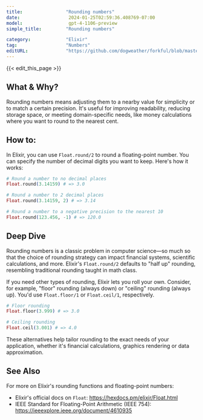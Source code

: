 ```yaml
---
title:                "Rounding numbers"
date:                  2024-01-25T02:59:36.408769-07:00
model:                 gpt-4-1106-preview
simple_title:         "Rounding numbers"

category:             "Elixir"
tag:                  "Numbers"
editURL:              "https://github.com/dogweather/forkful/blob/master/content/en/elixir/rounding-numbers.md"
---
```


{{< edit_this_page >}}

## What & Why?
Rounding numbers means adjusting them to a nearby value for simplicity or to match a certain precision. It's useful for improving readability, reducing storage space, or meeting domain-specific needs, like money calculations where you want to round to the nearest cent.

## How to:
In Elixir, you can use `Float.round/2` to round a floating-point number. You can specify the number of decimal digits you want to keep. Here's how it works:

```elixir
# Round a number to no decimal places
Float.round(3.14159) # => 3.0

# Round a number to 2 decimal places
Float.round(3.14159, 2) # => 3.14

# Round a number to a negative precision to the nearest 10
Float.round(123.456, -1) # => 120.0
```

## Deep Dive
Rounding numbers is a classic problem in computer science—so much so that the choice of rounding strategy can impact financial systems, scientific calculations, and more. Elixir's `Float.round/2` defaults to "half up" rounding, resembling traditional rounding taught in math class.

If you need other types of rounding, Elixir lets you roll your own. Consider, for example, "floor" rounding (always down) or "ceiling" rounding (always up). You'd use `Float.floor/1` or `Float.ceil/1`, respectively.

```elixir
# Floor rounding
Float.floor(3.999) # => 3.0

# Ceiling rounding
Float.ceil(3.001) # => 4.0
```

These alternatives help tailor rounding to the exact needs of your application, whether it's financial calculations, graphics rendering or data approximation.

## See Also
For more on Elixir's rounding functions and floating-point numbers:

- Elixir's official docs on `Float`: https://hexdocs.pm/elixir/Float.html
- IEEE Standard for Floating-Point Arithmetic (IEEE 754): https://ieeexplore.ieee.org/document/4610935
